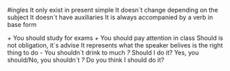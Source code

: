 #ingles
It only exist in present simple
It doesn´t change depending on the subject
It doesn´t have auxiliaries
It is always accompanied by a verb in base form

*+* You should study for exams
*+* You should pay attention in class
	Should is not obligation, it´s advise
	It represents what the speaker belives is the right thing to do
*-* You shouldn´t drink to much
*?* Should I do it?
	Yes, you should/No, you shouldn´t
*?* Do you think I should do it?
